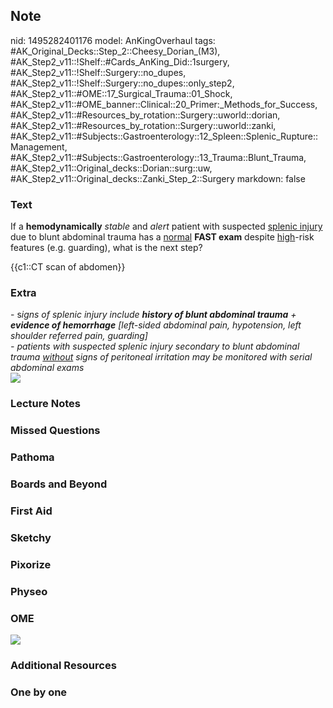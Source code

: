 ## Note
nid: 1495282401176
model: AnKingOverhaul
tags: #AK_Original_Decks::Step_2::Cheesy_Dorian_(M3), #AK_Step2_v11::!Shelf::#Cards_AnKing_Did::1surgery, #AK_Step2_v11::!Shelf::Surgery::no_dupes, #AK_Step2_v11::!Shelf::Surgery::no_dupes::only_step2, #AK_Step2_v11::#OME::17_Surgical_Trauma::01_Shock, #AK_Step2_v11::#OME_banner::Clinical::20_Primer:_Methods_for_Success, #AK_Step2_v11::#Resources_by_rotation::Surgery::uworld::dorian, #AK_Step2_v11::#Resources_by_rotation::Surgery::uworld::zanki, #AK_Step2_v11::#Subjects::Gastroenterology::12_Spleen::Splenic_Rupture::Management, #AK_Step2_v11::#Subjects::Gastroenterology::13_Trauma::Blunt_Trauma, #AK_Step2_v11::Original_decks::Dorian::surg::uw, #AK_Step2_v11::Original_decks::Zanki_Step_2::Surgery
markdown: false

### Text
If a <b>hemodynamically</b> <i>stable</i> and <i>alert</i> patient
with suspected <u>splenic injury</u> due to blunt abdominal trauma
has a <u>normal</u> <b>FAST exam</b> despite <u>high</u>-risk
features (e.g. guarding), what is the next step?
<div>
  {{c1::CT scan of abdomen}}
</div>

### Extra
<div>
  - s<i>igns of splenic injury include</i> <i><b>history of blunt
  abdominal trauma</b> + <b>evidence of hemorrhage</b>
  [</i><i>left-sided abdominal pain, hypotension, left shoulder
  referred pain, guarding]</i>
</div>
<div>
  <i>- patients with suspected splenic injury secondary to blunt
  abdominal trauma <u>without</u> signs of peritoneal irritation
  may be monitored with serial abdominal exams</i>
</div><i><img src="management%20of%20bat.png"></i>

### Lecture Notes


### Missed Questions


### Pathoma


### Boards and Beyond


### First Aid


### Sketchy


### Pixorize


### Physeo


### OME
<div class="ome-widget">
  <a href="https://onlinemeded.org/spa/surgery?ref=anki"><img src=
  "_OME_AnkiFlashcards_Topic_5.png"></a>
</div>

### Additional Resources


### One by one

